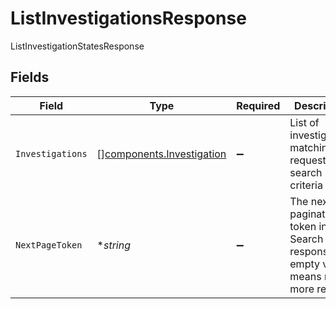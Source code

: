 # ListInvestigationsResponse

ListInvestigationStatesResponse


## Fields

| Field                                                                                  | Type                                                                                   | Required                                                                               | Description                                                                            | Example                                                                                |
| -------------------------------------------------------------------------------------- | -------------------------------------------------------------------------------------- | -------------------------------------------------------------------------------------- | -------------------------------------------------------------------------------------- | -------------------------------------------------------------------------------------- |
| `Investigations`                                                                       | [][components.Investigation](../../models/components/investigation.md)                 | :heavy_minus_sign:                                                                     | List of investigations matching request search criteria                                |                                                                                        |
| `NextPageToken`                                                                        | **string*                                                                              | :heavy_minus_sign:                                                                     | The next pagination token in the Search response; an empty value means no more results | ZXhhbXBsZQo                                                                            |